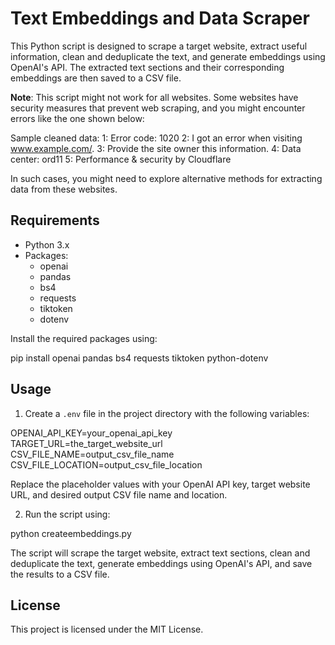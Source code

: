 # Text Embeddings and Data Scraper

This Python script is designed to scrape a target website, extract useful information, clean and deduplicate the text, and generate embeddings using OpenAI's API. The extracted text sections and their corresponding embeddings are then saved to a CSV file.

**Note**: This script might not work for all websites. Some websites have security measures that prevent web scraping, and you might encounter errors like the one shown below:

Sample cleaned data:
1: Error code: 1020
2: I got an error when visiting www.example.com/.
3: Provide the site owner this information.
4: Data center: ord11
5: Performance & security by Cloudflare

In such cases, you might need to explore alternative methods for extracting data from these websites.

## Requirements

- Python 3.x
- Packages:
  - openai
  - pandas
  - bs4
  - requests
  - tiktoken
  - dotenv

Install the required packages using:

pip install openai pandas bs4 requests tiktoken python-dotenv

## Usage

1. Create a `.env` file in the project directory with the following variables:

OPENAI_API_KEY=your_openai_api_key
TARGET_URL=the_target_website_url
CSV_FILE_NAME=output_csv_file_name
CSV_FILE_LOCATION=output_csv_file_location

Replace the placeholder values with your OpenAI API key, target website URL, and desired output CSV file name and location.

2. Run the script using:

python createembeddings.py

The script will scrape the target website, extract text sections, clean and deduplicate the text, generate embeddings using OpenAI's API, and save the results to a CSV file.

## License

This project is licensed under the MIT License.
